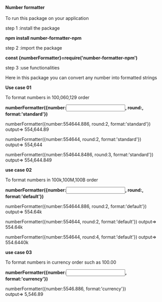 <b>Number formatter</b><br><br>
To run this package on your application

step 1 :install the package

<b>npm install number-formatter-npm</b>

step 2 :import the package

<b>const {numberFormatter}=require('number-formatter-npm')</b>

step 3 :use functionalities

Here in this package you can convert any number into formatted strings

<b>Use case 01</b>

To format numbers in 100,060,129 order

<b>numberFormatter({number:<input number>, round:<number of decimal places>, format:'standard'})</b>

numberFormatter({number:554644.886, round:2, format:'standard'})  
output=> 554,644.89

numberFormatter({number:554644, round:2, format:'standard'})  
output=> 554,644

numberFormatter({number:554644.8486, round:3, format:'standard'})
output=> 554,644.849

<b>use case 02</b>

To format numbers in 100k,100M,100B order

<b>numberFormatter({number:<input number>, round:<number of decimal places>, format:'default'})</b>

numberFormatter({number:554644.886, round:2, format:'default'})  
output=> 554.64k

numberFormatter({number:554644, round:2, format:'default'})
output=> 554.64k

numberFormatter({number:554644, round:4, format:'default'})
output=> 554.6440k

<b>use case 03</b>

To format numbers in currency order such as 100.00

<b>numberFormatter({number:<input number>, format:'currency'})</b>

numberFormatter({number:5546.886, format:'currency'})  
output=> 5,546.89
